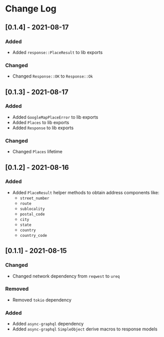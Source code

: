 # Change Log

## [0.1.4] - 2021-08-17
### Added
- Added `response::PlaceResult` to lib exports

### Changed
- Changed `Response::OK` to `Response::Ok`

## [0.1.3] - 2021-08-17
### Added
- Added `GoogleMapPlaceError` to lib exports
- Added `Places` to lib exports
- Added `Response` to lib exports

### Changed
- Changed `Places` lifetime

## [0.1.2] - 2021-08-16
### Added
- Added `PlaceResult` helper methods to obtain address components like:
    - `street_number`
    - `route`
    - `sublocality`
    - `postal_code`
    - `city`
    - `state`
    - `country`
    - `country_code`

## [0.1.1] - 2021-08-15
### Changed
- Changed network dependency from `reqwest` to `ureq`

### Removed
- Removed `tokio` dependency

### Added
- Added `async-graphql` dependency
- Added `async-graphql` `SimpleObject` derive macros to response models
